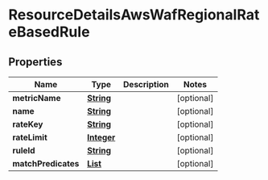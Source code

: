 

# ResourceDetailsAwsWafRegionalRateBasedRule


## Properties

| Name | Type | Description | Notes |
|------------ | ------------- | ------------- | -------------|
|**metricName** | [**String**](String.md) |  |  [optional] |
|**name** | [**String**](String.md) |  |  [optional] |
|**rateKey** | [**String**](String.md) |  |  [optional] |
|**rateLimit** | [**Integer**](Integer.md) |  |  [optional] |
|**ruleId** | [**String**](String.md) |  |  [optional] |
|**matchPredicates** | [**List**](List.md) |  |  [optional] |



